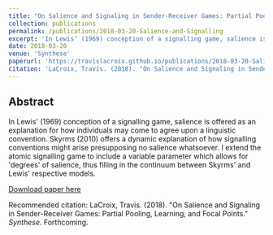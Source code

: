 ```yaml
---
title: "On Salience and Signaling in Sender-Receiver Games: Partial Pooling, Learning, and Focal Points"
collection: publications
permalink: /publications/2018-03-20-Salience-and-Signalling
excerpt: 'In Lewis’ (1969) conception of a signalling game, salience is offered as an explanation for how individuals may come to agree upon a linguistic convention. Skyrms (2010) offers a dynamic explanation of how signalling conventions might arise presupposing no salience whatsoever. I extend the atomic signalling game to include a variable parameter which allows for 'degrees' of salience, thus filling in the continuum between Skyrms' and Lewis' respective models.'
date: 2018-03-20
venue: 'Synthese'
paperurl: 'https://travislacroix.github.io/publications/2018-03-20-Salience-and-Signalling'
citation: 'LaCroix, Travis. (2018). "On Salience and Signaling in Sender-Receiver Games: Partial-Pooling, Learning, and Focal Points." <i>Synthese 1</i>. Forthcoming.'
---
```


## Abstract

In Lewis' (1969) conception of a signalling game, salience is offered as an explanation for how individuals may come to agree upon a linguistic convention. Skyrms (2010) offers a dynamic explanation of how signalling conventions might arise presupposing no salience whatsoever. I extend the atomic signalling game to include a variable parameter which allows for 'degrees' of salience, thus filling in the continuum between Skyrms' and Lewis' respective models.

[Download paper here](doi.org/10.1007/s11229-018-1766-z)

Recommended citation: LaCroix, Travis. (2018). "On Salience and Signaling in Sender-Receiver Games: Partial Pooling, Learning, and Focal Points." _Synthese_. Forthcoming.
